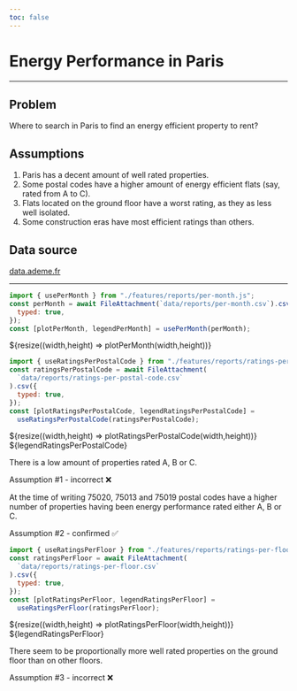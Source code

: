 ```yaml
---
toc: false
---
```


# Energy Performance in Paris

---

## Problem

Where to search in Paris to find an energy efficient property to rent?

## Assumptions

1. Paris has a decent amount of well rated properties.
2. Some postal codes have a higher amount of energy efficient flats (say, rated from A to C).
3. Flats located on the ground floor have a worst rating, as they as less well isolated.
4. Some construction eras have most efficient ratings than others.

## Data source

[data.ademe.fr](https://data.ademe.fr/datasets/dpe-v2-logements-existants)

---

```js
import { usePerMonth } from "./features/reports/per-month.js";
const perMonth = await FileAttachment(`data/reports/per-month.csv`).csv({
  typed: true,
});
const [plotPerMonth, legendPerMonth] = usePerMonth(perMonth);
```

<div class="grid grid-cols-1" style="grid-auto-rows: 504px;">
  <div class="card" style="display: flex; flex-direction: column;">
    <div style="flex:1;">
      ${resize((width,height) => plotPerMonth(width,height))}
    </div>
  </div>
</div>

```js
import { useRatingsPerPostalCode } from "./features/reports/ratings-per-postal-code.js";
const ratingsPerPostalCode = await FileAttachment(
  `data/reports/ratings-per-postal-code.csv`
).csv({
  typed: true,
});
const [plotRatingsPerPostalCode, legendRatingsPerPostalCode] =
  useRatingsPerPostalCode(ratingsPerPostalCode);
```

<div class="grid grid-cols-1" style="grid-auto-rows: 504px;">
  <div class="card" style="display: flex; flex-direction: column;">
    <div style="flex:1;">
      ${resize((width,height) => plotRatingsPerPostalCode(width,height))}
    </div>
    <div style="flex: 0; justify-items: center;">
      ${legendRatingsPerPostalCode}
    </div>
  </div>
</div>

<div class="note">

There is a low amount of properties rated A, B or C.

Assumption #1 - incorrect ❌

</div>
<div class="note">

At the time of writing 75020, 75013 and 75019 postal codes have a higher number of properties having been energy performance rated either A, B or C.

Assumption #2 - confirmed ✅

</div>

```js
import { useRatingsPerFloor } from "./features/reports/ratings-per-floor.js";
const ratingsPerFloor = await FileAttachment(
  `data/reports/ratings-per-floor.csv`
).csv({
  typed: true,
});
const [plotRatingsPerFloor, legendRatingsPerFloor] =
  useRatingsPerFloor(ratingsPerFloor);
```

<div class="grid grid-cols-1" style="grid-auto-rows: 504px;">
  <div class="card" style="display: flex; flex-direction: column;">
    <div style="flex:1;">
      ${resize((width,height) => plotRatingsPerFloor(width,height))}
    </div>
    <div style="flex: 0; justify-items: center;">
      ${legendRatingsPerFloor}
    </div>
  </div>
</div>

<div class="note">

There seem to be proportionally more well rated properties on the ground floor than on other floors.

Assumption #3 - incorrect ❌

</div>
